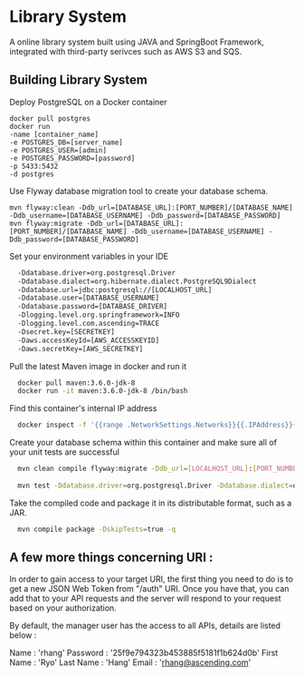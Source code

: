 # Library System

A online library system built using JAVA and SpringBoot Framework, integrated with third-party serivces such as AWS S3 and SQS.

## Building Library System

Deploy PostgreSQL on a Docker container

	docker pull postgres
	docker run 
	-name [container_name] 
	-e POSTGRES_DB=[server_name] 
	-e POSTGRES_USER=[admin] 
	-e POSTGRES_PASSWORD=[password]
	-p 5433:5432 
	-d postgres

Use Flyway database migration tool to create your database schema.

	mvn flyway:clean -Ddb_url=[DATABASE_URL]:[PORT_NUMBER]/[DATABASE_NAME] -Ddb_username=[DATABASE_USERNAME] -Ddb_password=[DATABASE_PASSWORD]
	mvn flyway:migrate -Ddb_url=[DATABASE_URL]:[PORT_NUMBER]/[DATABASE_NAME] -Ddb_username=[DATABASE_USERNAME] -Ddb_password=[DATABASE_PASSWORD]
  
Set your environment variables in your IDE

```bash
  -Ddatabase.driver=org.postgresql.Driver
  -Ddatabase.dialect=org.hibernate.dialect.PostgreSQL9Dialect
  -Ddatabase.url=jdbc:postgresql://[LOCALHOST_URL]
  -Ddatabase.user=[DATABASE_USERNAME]
  -Ddatabase.password=[DATABASE_DRIVER]
  -Dlogging.level.org.springframework=INFO
  -Dlogging.level.com.ascending=TRACE
  -Dsecret.key=[SECRETKEY]
  -Daws.accessKeyId=[AWS_ACCESSKEYID]
  -Daws.secretKey=[AWS_SECRETKEY]
```

Pull the latest Maven image in docker and run it

```bash
  docker pull maven:3.6.0-jdk-8
  docker run -it maven:3.6.0-jdk-8 /bin/bash
```

Find this container's internal IP address

```bash
  docker inspect -f '{{range .NetworkSettings.Networks}}{{.IPAddress}}{{end}}' ${CONTAINER_ID}
```

Create your database schema within this container and make sure all of your unit tests are successful

```bash
  mvn clean compile flyway:migrate -Ddb_url=[LOCALHOST_URL]:[PORT_NUMBER]/[DATABASE_NAME] -Ddb_username=[USERNAME] -Ddb_password=[PASSWORD]
  
  mvn test -Ddatabase.driver=org.postgresql.Driver -Ddatabase.dialect=org.hibernate.dialect.PostgreSQL9Dialect -Ddatabase.url=jdbc:postgresql://[LOCALHOST_URL]:[PORT_NUMBER]/[DATABASE_NAME] -Ddatabase.user=[USERNAME] -Ddatabase.password=[PASSWORD] -Dlogging.level.org.springframework=INFO -Dlogging.level.com.ascending=INFO -Dsecret.key=[SECRET_KEY] -Daws.accessKeyId=[AWS_ACCESSKEYID] -Daws.secretKey=[AWS_SECRETKEY]
```

Take the compiled code and package it in its distributable format, such as a JAR.

```bash
  mvn compile package -DskipTests=true -q
```



## A few more things concerning URI :

In order to gain access to your target URI, the first thing you need to do is to get a new JSON Web Token from "/auth" URI. Once you have that, you can add that to your API requests and the server will respond to your request based on your authorization.

By default, the manager user has the access to all APIs, details are listed below :

Name : 'rhang'
Password : '25f9e794323b453885f5181f1b624d0b'
First Name : 'Ryo'
Last Name : 'Hang'
Email : 'rhang@ascending.com'







